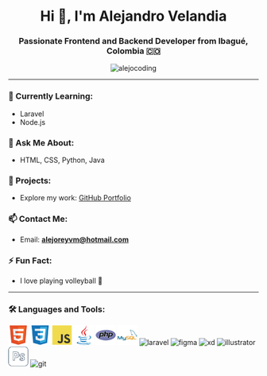 <h1 align="center">Hi 👋, I'm Alejandro Velandia</h1>
<h3 align="center">Passionate Frontend and Backend Developer from Ibagué, Colombia 🇨🇴</h3>

<p align="center">
  <img src="https://komarev.com/ghpvc/?username=alejocoding&label=Profile%20views&color=0e75b6&style=flat" alt="alejocoding" />
</p>

---

### 🌱 Currently Learning:
- Laravel
- Node.js

### 🧠 Ask Me About:
- HTML, CSS, Python, Java

### 💼 Projects:
- Explore my work: [GitHub Portfolio](https://github.com/alejocoding)

### 📫 Contact Me:
- Email: **alejoreyvm@hotmail.com**

### ⚡ Fun Fact:
- I love playing volleyball 🏐

---

### 🛠️ Languages and Tools:

<p align="left">
  <img src="https://raw.githubusercontent.com/devicons/devicon/master/icons/html5/html5-original.svg" alt="html" width="40" height="40"/>
  <img src="https://raw.githubusercontent.com/devicons/devicon/master/icons/css3/css3-original.svg" alt="css" width="40" height="40"/>
  <img src="https://raw.githubusercontent.com/devicons/devicon/master/icons/javascript/javascript-original.svg" alt="js" width="40" height="40"/>
  <img src="https://raw.githubusercontent.com/devicons/devicon/master/icons/java/java-original.svg" alt="java" width="40" height="40"/>
  <img src="https://raw.githubusercontent.com/devicons/devicon/master/icons/php/php-original.svg" alt="php" width="40" height="40"/>
  <img src="https://raw.githubusercontent.com/devicons/devicon/master/icons/mysql/mysql-original-wordmark.svg" alt="mysql" width="40" height="40"/>
  <img src="https://cdn.worldvectorlogo.com/logos/laravel-2.svg" alt="laravel" width="40" height="40"/>
  <img src="https://www.vectorlogo.zone/logos/figma/figma-icon.svg" alt="figma" width="40" height="40"/>
  <img src="https://cdn.worldvectorlogo.com/logos/adobe-xd.svg" alt="xd" width="40" height="40"/>
  <img src="https://cdn.worldvectorlogo.com/logos/adobe-illustrator-cc.svg" alt="illustrator" width="40" height="40"/>
  <img src="https://raw.githubusercontent.com/devicons/devicon/master/icons/photoshop/photoshop-line.svg" alt="photoshop" width="40" height="40"/>
  <img src="https://www.vectorlogo.zone/logos/git-scm/git-scm-icon.svg" alt="git" width="40" height="40"/>
</p>

